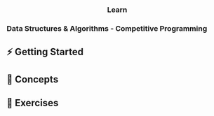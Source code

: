 <h3 align="center">Learn</h3>
<h3 alitn="center">Data Structures & Algorithms - Competitive Programming</h3>
</center>

## ⚡ Getting Started

## 📙 Concepts

## 💪 Exercises
